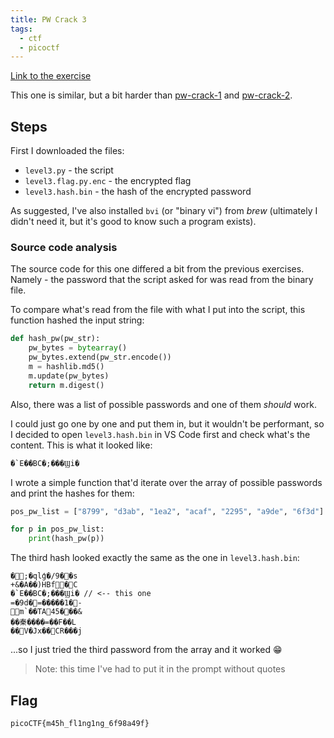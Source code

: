 ```yaml
---
title: PW Crack 3
tags:
  - ctf
  - picoctf
---
```


[Link to the exercise](https://play.picoctf.org/practice/challenge/247)

This one is similar, but a bit harder than [pw-crack-1](/knowledge/offsec/write-ups/picoCTF/pw-crack-1.md) and [pw-crack-2](/knowledge/offsec/write-ups/picoCTF/pw-crack-2.md).

## Steps

First I downloaded the files:

- `level3.py` - the script
- `level3.flag.py.enc` - the encrypted flag
- `level3.hash.bin` - the hash of the encrypted password

As suggested, I've also installed `bvi` (or "binary vi") from _brew_ (ultimately I didn't need it, but it's good to know such a program exists).

### Source code analysis

The source code for this one differed a bit from the previous exercises. Namely - the password that the script asked for was read from the binary file.

To compare what's read from the file with what I put into the script, this function hashed the input string:

```python
def hash_pw(pw_str):
	pw_bytes = bytearray()
	pw_bytes.extend(pw_str.encode())
	m = hashlib.md5()
	m.update(pw_bytes)
	return m.digest()
```

Also, there was a list of possible passwords and one of them _should_ work.

I could just go one by one and put them in, but it wouldn't be performant, so I decided to open `level3.hash.bin` in VS Code first and check what's the content. This is what it looked like:

```
�`E��BC�;���Ϣi�
```

I wrote a simple function that'd iterate over the array of possible passwords and print the hashes for them:

```python
pos_pw_list = ["8799", "d3ab", "1ea2", "acaf", "2295", "a9de", "6f3d"]

for p in pos_pw_list:
	print(hash_pw(p))
```

The third hash looked exactly the same as the one in `level3.hash.bin`:

```
�;�qlģ�/9��s
+&�A��)HBf�C
�`E��BC�;���Ϣi� // <-- this one
=�9d�=�����1�-
m`��TA45���&
��秦����=��F��L
��V�Jx��CR���j
```

...so I just tried the third password from the array and it worked 😁

> Note: this time I've had to put it in the prompt without quotes

## Flag

`picoCTF{m45h_fl1ng1ng_6f98a49f}`
